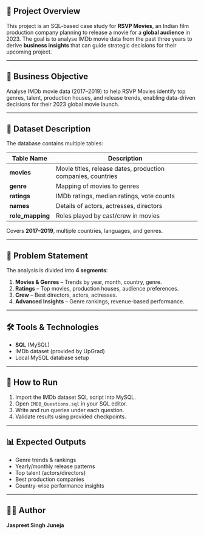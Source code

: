 
## 📌 Project Overview
This project is an SQL-based case study for **RSVP Movies**, an Indian film production company planning to release a movie for a **global audience** in 2023. The goal is to analyse IMDb movie data from the past three years to derive **business insights** that can guide strategic decisions for their upcoming project.

---

## 🎯 Business Objective
Analyse IMDb movie data (2017–2019) to help RSVP Movies identify top genres, talent, production houses, and release trends, enabling data-driven decisions for their 2023 global movie launch.

---

## 📂 Dataset Description
The database contains multiple tables:

| Table Name       | Description |
|------------------|-------------|
| **movies**       | Movie titles, release dates, production companies, countries |
| **genre**        | Mapping of movies to genres |
| **ratings**      | IMDb ratings, median ratings, vote counts |
| **names**        | Details of actors, actresses, directors |
| **role_mapping** | Roles played by cast/crew in movies |

Covers **2017–2019**, multiple countries, languages, and genres.

---

## 📝 Problem Statement
The analysis is divided into **4 segments**:
1. **Movies & Genres** – Trends by year, month, country, genre.
2. **Ratings** – Top movies, production houses, audience preferences.
3. **Crew** – Best directors, actors, actresses.
4. **Advanced Insights** – Genre rankings, revenue-based performance.

---

## 🛠️ Tools & Technologies
- **SQL** (MySQL)
- IMDb dataset (provided by UpGrad)
- Local MySQL database setup

---

## 🚀 How to Run
1. Import the IMDb dataset SQL script into MySQL.
2. Open `IMDB_Questions.sql` in your SQL editor.
3. Write and run queries under each question.
4. Validate results using provided checkpoints.

---

## 📊 Expected Outputs
- Genre trends & rankings
- Yearly/monthly release patterns
- Top talent (actors/directors)
- Best production companies
- Country-wise performance insights

---

## 👨‍💻 Author
**Jaspreet Singh Juneja**
